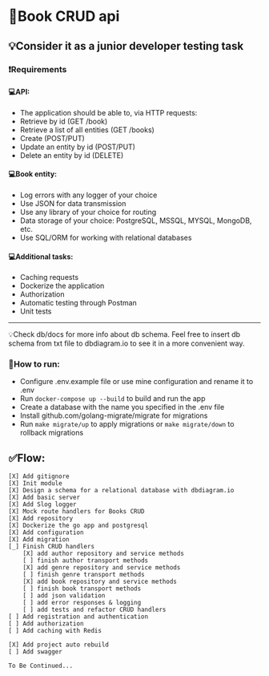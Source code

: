 #  🚀Book CRUD api
## 💡Consider it as a junior developer testing task

### ❗Requirements
#### 💻API:
- The application should be able to, via HTTP requests:
- Retrieve by id (GET /book)
- Retrieve a list of all entities (GET /books)
- Create (POST/PUT)
- Update an entity by id (POST/PUT)
- Delete an entity by id (DELETE)

#### 💻Book entity:
- Log errors with any logger of your choice 
- Use JSON for data transmission 
- Use any library of your choice for routing
- Data storage of your choice: PostgreSQL, MSSQL, MYSQL, MongoDB, etc.
- Use SQL/ORM for working with relational databases

#### 💻Additional tasks:
- Caching requests
- Dockerize the application
- Authorization
- Automatic testing through Postman
- Unit tests

---
💡Check db/docs for more info about db schema. 
Feel free to insert db schema from txt file to dbdiagram.io to see it in a more convenient way.

### 📝How to run:
- Configure .env.example file or use mine configuration and rename it to .env
- Run `docker-compose up --build` to build and run the app
- Create a database with the name you specified in the .env file
- Install github.com/golang-migrate/migrate for migrations
- Run `make migrate/up` to apply migrations or `make migrate/down` to rollback migrations

## ✅Flow:
```
[X] Add gitignore
[X] Init module  
[X] Design a schema for a relational database with dbdiagram.io  
[X] Add basic server  
[X] Add Slog logger  
[X] Mock route handlers for Books CRUD  
[X] Add repository  
[X] Dockerize the go app and postgresql  
[X] Add configuration  
[X] Add migration  
[_] Finish CRUD handlers
    [X] add author repository and service methods
    [ ] finish author transport methods
    [X] add genre repository and service methods
    [ ] finish genre transport methods
    [X] add book repository and service methods
    [ ] finish book transport methods
    [ ] add json validation  
    [ ] add error responses & logging
    [ ] add tests and refactor CRUD handlers
[ ] Add registration and authentication    
[ ] Add authorization  
[ ] Add caching with Redis  

[X] Add project auto rebuild
[ ] Add swagger

To Be Continued...
```